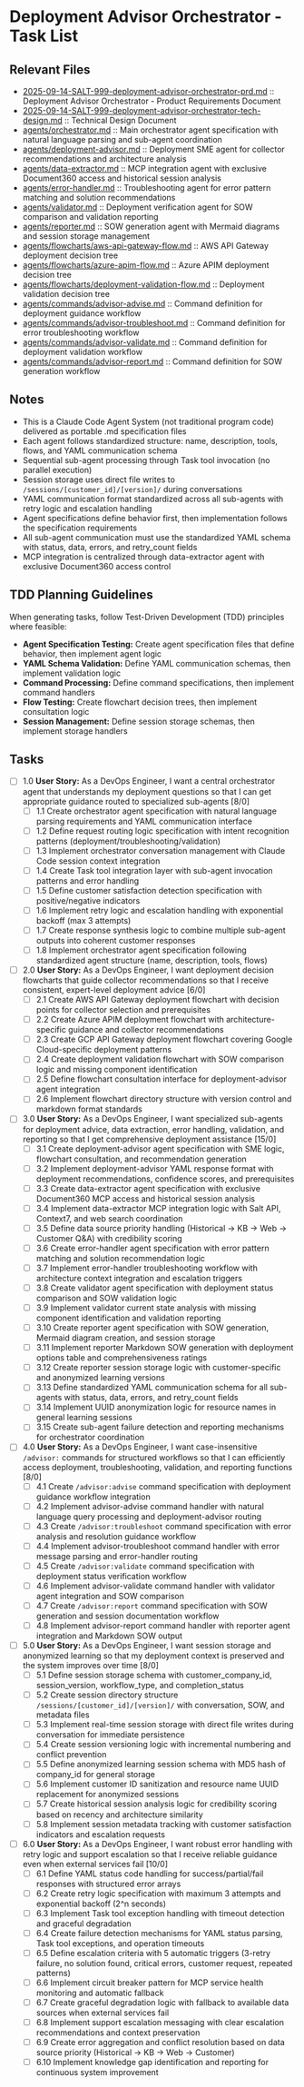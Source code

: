 # Deployment Advisor Orchestrator - Task List

## Relevant Files
- [2025-09-14-SALT-999-deployment-advisor-orchestrator-prd.md](2025-09-14-SALT-999-deployment-advisor-orchestrator-prd.md) :: Deployment Advisor Orchestrator - Product Requirements Document
- [2025-09-14-SALT-999-deployment-advisor-orchestrator-tech-design.md](2025-09-14-SALT-999-deployment-advisor-orchestrator-tech-design.md) :: Technical Design Document
- [agents/orchestrator.md](agents/orchestrator.md) :: Main orchestrator agent specification with natural language parsing and sub-agent coordination
- [agents/deployment-advisor.md](agents/deployment-advisor.md) :: Deployment SME agent for collector recommendations and architecture analysis
- [agents/data-extractor.md](agents/data-extractor.md) :: MCP integration agent with exclusive Document360 access and historical session analysis
- [agents/error-handler.md](agents/error-handler.md) :: Troubleshooting agent for error pattern matching and solution recommendations
- [agents/validator.md](agents/validator.md) :: Deployment verification agent for SOW comparison and validation reporting
- [agents/reporter.md](agents/reporter.md) :: SOW generation agent with Mermaid diagrams and session storage management
- [agents/flowcharts/aws-api-gateway-flow.md](agents/flowcharts/aws-api-gateway-flow.md) :: AWS API Gateway deployment decision tree
- [agents/flowcharts/azure-apim-flow.md](agents/flowcharts/azure-apim-flow.md) :: Azure APIM deployment decision tree
- [agents/flowcharts/deployment-validation-flow.md](agents/flowcharts/deployment-validation-flow.md) :: Deployment validation decision tree
- [agents/commands/advisor-advise.md](agents/commands/advisor-advise.md) :: Command definition for deployment guidance workflow
- [agents/commands/advisor-troubleshoot.md](agents/commands/advisor-troubleshoot.md) :: Command definition for error troubleshooting workflow
- [agents/commands/advisor-validate.md](agents/commands/advisor-validate.md) :: Command definition for deployment validation workflow
- [agents/commands/advisor-report.md](agents/commands/advisor-report.md) :: Command definition for SOW generation workflow

## Notes
- This is a Claude Code Agent System (not traditional program code) delivered as portable .md specification files
- Each agent follows standardized structure: name, description, tools, flows, and YAML communication schema
- Sequential sub-agent processing through Task tool invocation (no parallel execution)
- Session storage uses direct file writes to `/sessions/[customer_id]/[version]/` during conversations
- YAML communication format standardized across all sub-agents with retry logic and escalation handling
- Agent specifications define behavior first, then implementation follows the specification requirements
- All sub-agent communication must use the standardized YAML schema with status, data, errors, and retry_count fields
- MCP integration is centralized through data-extractor agent with exclusive Document360 access control

## TDD Planning Guidelines
When generating tasks, follow Test-Driven Development (TDD) principles where feasible:
- **Agent Specification Testing:** Create agent specification files that define behavior, then implement agent logic
- **YAML Schema Validation:** Define YAML communication schemas, then implement validation logic
- **Command Processing:** Define command specifications, then implement command handlers
- **Flow Testing:** Create flowchart decision trees, then implement consultation logic
- **Session Management:** Define session storage schemas, then implement storage handlers

## Tasks
- [ ] 1.0 **User Story:** As a DevOps Engineer, I want a central orchestrator agent that understands my deployment questions so that I can get appropriate guidance routed to specialized sub-agents [8/0]
  - [ ] 1.1 Create orchestrator agent specification with natural language parsing requirements and YAML communication interface
  - [ ] 1.2 Define request routing logic specification with intent recognition patterns (deployment/troubleshooting/validation)
  - [ ] 1.3 Implement orchestrator conversation management with Claude Code session context integration
  - [ ] 1.4 Create Task tool integration layer with sub-agent invocation patterns and error handling
  - [ ] 1.5 Define customer satisfaction detection specification with positive/negative indicators
  - [ ] 1.6 Implement retry logic and escalation handling with exponential backoff (max 3 attempts)
  - [ ] 1.7 Create response synthesis logic to combine multiple sub-agent outputs into coherent customer responses
  - [ ] 1.8 Implement orchestrator agent specification following standardized agent structure (name, description, tools, flows)

- [ ] 2.0 **User Story:** As a DevOps Engineer, I want deployment decision flowcharts that guide collector recommendations so that I receive consistent, expert-level deployment advice [6/0]
  - [ ] 2.1 Create AWS API Gateway deployment flowchart with decision points for collector selection and prerequisites
  - [ ] 2.2 Create Azure APIM deployment flowchart with architecture-specific guidance and collector recommendations
  - [ ] 2.3 Create GCP API Gateway deployment flowchart covering Google Cloud-specific deployment patterns
  - [ ] 2.4 Create deployment validation flowchart with SOW comparison logic and missing component identification
  - [ ] 2.5 Define flowchart consultation interface for deployment-advisor agent integration
  - [ ] 2.6 Implement flowchart directory structure with version control and markdown format standards

- [ ] 3.0 **User Story:** As a DevOps Engineer, I want specialized sub-agents for deployment advice, data extraction, error handling, validation, and reporting so that I get comprehensive deployment assistance [15/0]
  - [ ] 3.1 Create deployment-advisor agent specification with SME logic, flowchart consultation, and recommendation generation
  - [ ] 3.2 Implement deployment-advisor YAML response format with deployment recommendations, confidence scores, and prerequisites
  - [ ] 3.3 Create data-extractor agent specification with exclusive Document360 MCP access and historical session analysis
  - [ ] 3.4 Implement data-extractor MCP integration logic with Salt API, Context7, and web search coordination
  - [ ] 3.5 Define data source priority handling (Historical → KB → Web → Customer Q&A) with credibility scoring
  - [ ] 3.6 Create error-handler agent specification with error pattern matching and solution recommendation logic
  - [ ] 3.7 Implement error-handler troubleshooting workflow with architecture context integration and escalation triggers
  - [ ] 3.8 Create validator agent specification with deployment status comparison and SOW validation logic
  - [ ] 3.9 Implement validator current state analysis with missing component identification and validation reporting
  - [ ] 3.10 Create reporter agent specification with SOW generation, Mermaid diagram creation, and session storage
  - [ ] 3.11 Implement reporter Markdown SOW generation with deployment options table and comprehensiveness ratings
  - [ ] 3.12 Create reporter session storage logic with customer-specific and anonymized learning versions
  - [ ] 3.13 Define standardized YAML communication schema for all sub-agents with status, data, errors, and retry_count fields
  - [ ] 3.14 Implement UUID anonymization logic for resource names in general learning sessions
  - [ ] 3.15 Create sub-agent failure detection and reporting mechanisms for orchestrator coordination

- [ ] 4.0 **User Story:** As a DevOps Engineer, I want case-insensitive `/advisor:` commands for structured workflows so that I can efficiently access deployment, troubleshooting, validation, and reporting functions [8/0]
  - [ ] 4.1 Create `/advisor:advise` command specification with deployment guidance workflow integration
  - [ ] 4.2 Implement advisor-advise command handler with natural language query processing and deployment-advisor routing
  - [ ] 4.3 Create `/advisor:troubleshoot` command specification with error analysis and resolution guidance workflow
  - [ ] 4.4 Implement advisor-troubleshoot command handler with error message parsing and error-handler routing
  - [ ] 4.5 Create `/advisor:validate` command specification with deployment status verification workflow
  - [ ] 4.6 Implement advisor-validate command handler with validator agent integration and SOW comparison
  - [ ] 4.7 Create `/advisor:report` command specification with SOW generation and session documentation workflow
  - [ ] 4.8 Implement advisor-report command handler with reporter agent integration and Markdown SOW output

- [ ] 5.0 **User Story:** As a DevOps Engineer, I want session storage and anonymized learning so that my deployment context is preserved and the system improves over time [8/0]
  - [ ] 5.1 Define session storage schema with customer_company_id, session_version, workflow_type, and completion_status
  - [ ] 5.2 Create session directory structure `/sessions/[customer_id]/[version]/` with conversation, SOW, and metadata files
  - [ ] 5.3 Implement real-time session storage with direct file writes during conversation for immediate persistence
  - [ ] 5.4 Create session versioning logic with incremental numbering and conflict prevention
  - [ ] 5.5 Define anonymized learning session schema with MD5 hash of company_id for general storage
  - [ ] 5.6 Implement customer ID sanitization and resource name UUID replacement for anonymized sessions
  - [ ] 5.7 Create historical session analysis logic for credibility scoring based on recency and architecture similarity
  - [ ] 5.8 Implement session metadata tracking with customer satisfaction indicators and escalation requests

- [ ] 6.0 **User Story:** As a DevOps Engineer, I want robust error handling with retry logic and support escalation so that I receive reliable guidance even when external services fail [10/0]
  - [ ] 6.1 Define YAML status code handling for success/partial/fail responses with structured error arrays
  - [ ] 6.2 Create retry logic specification with maximum 3 attempts and exponential backoff (2^n seconds)
  - [ ] 6.3 Implement Task tool exception handling with timeout detection and graceful degradation
  - [ ] 6.4 Create failure detection mechanisms for YAML status parsing, Task tool exceptions, and operation timeouts
  - [ ] 6.5 Define escalation criteria with 5 automatic triggers (3-retry failure, no solution found, critical errors, customer request, repeated patterns)
  - [ ] 6.6 Implement circuit breaker pattern for MCP service health monitoring and automatic fallback
  - [ ] 6.7 Create graceful degradation logic with fallback to available data sources when external services fail
  - [ ] 6.8 Implement support escalation messaging with clear escalation recommendations and context preservation
  - [ ] 6.9 Create error aggregation and conflict resolution based on data source priority (Historical → KB → Web → Customer)
  - [ ] 6.10 Implement knowledge gap identification and reporting for continuous system improvement